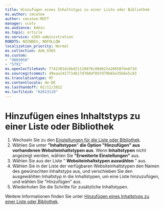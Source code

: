 ```yaml
---
title: Hinzufügen eines Inhaltstyps zu einer Liste oder Bibliothek
ms.author: cmcatee
author: cmcatee-MSFT
manager: scotv
ms.audience: Admin
ms.topic: article
ms.service: o365-administration
ROBOTS: NOINDEX, NOFOLLOW
localization_priority: Normal
ms.collection: Adm_O365
ms.custom:
- "9003050"
- "5791"
ms.openlocfilehash: f741301dcbbd21120870c08d622a26658fde6f3d
ms.sourcegitcommit: 49eaa1417714617d768df85fd79b65e35b6e5c83
ms.translationtype: MT
ms.contentlocale: de-DE
ms.lasthandoff: 02/11/2022
ms.locfileid: "62613119"
---
```

# <a name="add-a-content-type-to-a-list-or-library"></a>Hinzufügen eines Inhaltstyps zu einer Liste oder Bibliothek

1. Wechseln Sie zu den  [Einstellungen für die Liste oder Bibliothek](https://support.microsoft.com/office/edit-list-settings-in-sharepoint-online-4d35793b-246e-42a3-990c-563a83795b7f).
2. Wählen Sie unter  **"Inhaltstypen**"  **die Option "Hinzufügen" aus vorhandenen Websiteinhaltstypen aus**. Wenn  **Inhaltstypen**  nicht angezeigt werden, wählen Sie  **"Erweiterte Einstellungen"** aus.
3. Wählen Sie aus der Liste "  **Websiteinhaltstypen auswählen**  " aus.
4. Wählen Sie in der Liste der verfügbaren Websiteinhaltstypen den Namen des gewünschten Inhaltstyps aus, und verschieben Sie den ausgewählten Inhaltstyp in die Inhaltstypen, um eine Liste hinzuzufügen, und wählen Sie "Hinzufügen" aus.
5. Wiederholen Sie die Schritte für zusätzliche Inhaltstypen.

Weitere Informationen finden Sie unter  [Hinzufügen eines Inhaltstyps zu einer Liste oder Bibliothek](https://support.microsoft.com/office/add-a-content-type-to-a-list-or-library-917366ae-f7a2-47ad-87a5-9689a1884e60).